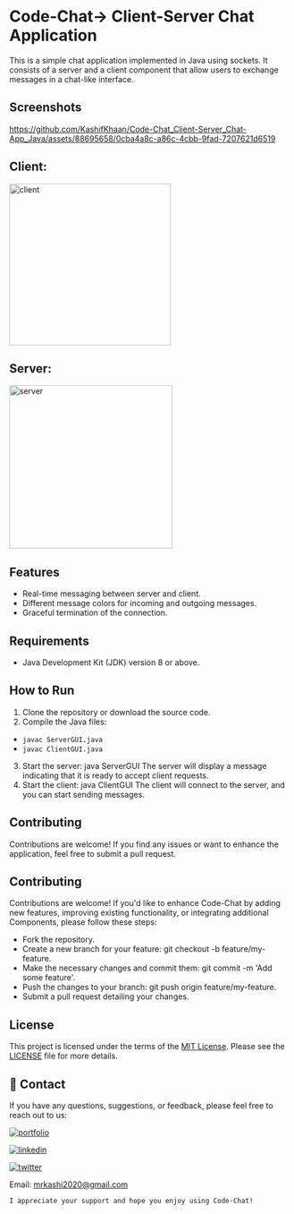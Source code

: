 # Code-Chat-> Client-Server Chat Application

This is a simple chat application implemented in Java using sockets. It consists of a server and a client component that allow users to exchange messages in a chat-like interface.

## Screenshots

https://github.com/KashifKhaan/Code-Chat_Client-Server_Chat-App_Java/assets/88695658/0cba4a8c-a86c-4cbb-9fad-7207621d6519

## Client:
<img width="289" alt="client" src="https://github.com/KashifKhaan/Code-Chat_Client-Server_Chat-App_Java/assets/88695658/6b456a16-d7f0-4438-9a1c-98f8cde887c7">

## Server:
<img width="292" alt="server" src="https://github.com/KashifKhaan/Code-Chat_Client-Server_Chat-App_Java/assets/88695658/3ad70be0-d02e-488c-8010-494731cc5b4f">


## Features

- Real-time messaging between server and client.
- Different message colors for incoming and outgoing messages.
- Graceful termination of the connection.

## Requirements

- Java Development Kit (JDK) version 8 or above.

## How to Run

1. Clone the repository or download the source code.
2. Compile the Java files:
  - `javac ServerGUI.java`
  - `javac ClientGUI.java`
3. Start the server:
 java ServerGUI
 The server will display a message indicating that it is ready to accept client requests.
4. Start the client:
java ClientGUI
The client will connect to the server, and you can start sending messages.


## Contributing

Contributions are welcome! If you find any issues or want to enhance the application, feel free to submit a pull request.

## Contributing
Contributions are welcome! If you'd like to enhance Code-Chat by adding new features, improving existing functionality, or integrating additional Components, please follow these steps:

- Fork the repository.
- Create a new branch for your feature: git checkout -b feature/my-feature.
- Make the necessary changes and commit them: git commit -m 'Add some feature'.
- Push the changes to your branch: git push origin feature/my-feature.
- Submit a pull request detailing your changes.

## License

This project is licensed under the terms of the [MIT License](LICENSE). Please see the [LICENSE](LICENSE) file for more details.


## 🔗 Contact
If you have any questions, suggestions, or feedback, please feel free to reach out to us:

[![portfolio](https://img.shields.io/badge/my_portfolio-000?style=for-the-badge&logo=ko-fi&logoColor=white)](https://dribbble.com/Kashif420)

[![linkedin](https://img.shields.io/badge/linkedin-0A66C2?style=for-the-badge&logo=linkedin&logoColor=white)](https://www.linkedin.com/in/mr-kashif-442146214/)

[![twitter](https://img.shields.io/badge/twitter-1DA1F2?style=for-the-badge&logo=twitter&logoColor=white)](https://twitter.com/KaxhifKhan)

Email: mrkashi2020@gmail.com

`I appreciate your support and hope you enjoy using Code-Chat!`
